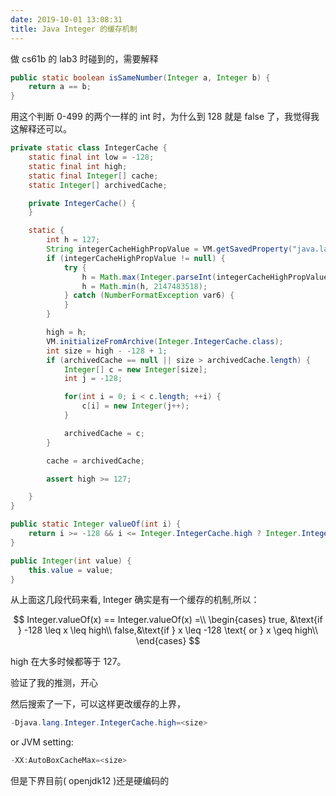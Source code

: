 ```yaml
---
date: 2019-10-01 13:08:31
title: Java Integer 的缓存机制
---
```


做 cs61b 的 lab3 时碰到的，需要解释

```java
public static boolean isSameNumber(Integer a, Integer b) {
    return a == b;
}
```

用这个判断 0-499 的两个一样的 int 时，为什么到 128 就是 false 了，我觉得我这解释还可以。

```java
private static class IntegerCache {
    static final int low = -128;
    static final int high;
    static final Integer[] cache;
    static Integer[] archivedCache;

    private IntegerCache() {
    }

    static {
        int h = 127;
        String integerCacheHighPropValue = VM.getSavedProperty("java.lang.Integer.IntegerCache.high");
        if (integerCacheHighPropValue != null) {
            try {
                h = Math.max(Integer.parseInt(integerCacheHighPropValue), 127);
                h = Math.min(h, 2147483518);
            } catch (NumberFormatException var6) {
            }
        }

        high = h;
        VM.initializeFromArchive(Integer.IntegerCache.class);
        int size = high - -128 + 1;
        if (archivedCache == null || size > archivedCache.length) {
            Integer[] c = new Integer[size];
            int j = -128;

            for(int i = 0; i < c.length; ++i) {
                c[i] = new Integer(j++);
            }

            archivedCache = c;
        }

        cache = archivedCache;

        assert high >= 127;

    }
}

```

```java
public static Integer valueOf(int i) {
    return i >= -128 && i <= Integer.IntegerCache.high ? Integer.IntegerCache.cache[i + 128] : new Integer(i);
}
```

```java
public Integer(int value) {
    this.value = value;
}
```

从上面这几段代码来看, Integer 确实是有一个缓存的机制,所以：

$$
Integer.valueOf(x) == Integer.valueOf(x) =\\
\begin{cases}
    true, &\text{if } -128 \leq x \leq high\\
    false,&\text{if } x \leq -128 \text{ or } x \geq high\\
\end{cases}
$$

high 在大多时候都等于 127。

验证了我的推测，开心

然后搜索了一下，可以这样更改缓存的上界，

```java
-Djava.lang.Integer.IntegerCache.high=<size>
```

or JVM setting:

```java
-XX:AutoBoxCacheMax=<size>
```

但是下界目前( openjdk12 )还是硬编码的
